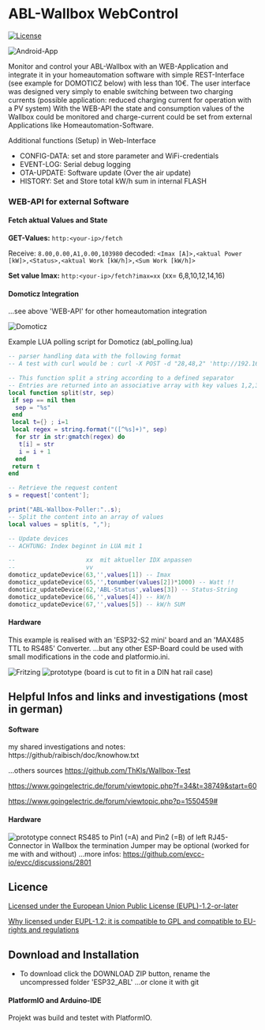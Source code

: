 # ABL-Wallbox WebControl

[![License](https://img.shields.io/badge/license-EUPL1.2-green)](license/LICENSE.md)

![Android-App](/pict/Screenshot_menu_android.png)

Monitor and control your ABL-Wallbox with an WEB-Application and integrate it in your homeautomation software with simple REST-Interface (see example for DOMOTICZ below) with less than 10€. 
The user interface was designed very simply to enable switching between two charging currents (possible application: reduced charging current for operation with a PV system)
With the WEB-API the state and consumption values of the Wallbox could be monitored and charge-current could be set from external Applications like Homeautomation-Software.

Additional functions (Setup) in Web-Interface

* CONFIG-DATA: set and store parameter and WiFi-credentials
* EVENT-LOG: Serial debug logging
* OTA-UPDATE: Software update (Over the air update)
* HISTORY: Set and Store total kW/h sum in internal FLASH

### WEB-API for external Software

#### Fetch aktual Values and State

**GET-Values:**
`http:<your-ip>/fetch`

Receive:
`8.00,0.00,A1,0.00,103980`
decoded:
`<Imax [A]>,<aktual Power [kW]>,<Status>,<aktual Work [kW/h]>,<Sum Work [kW/h]>`

**Set value Imax:**
`http:<your-ip>/fetch?imax=xx` (xx= 6,8,10,12,14,16)

#### Domoticz Integration
...see above 'WEB-API' for other homeautomation integration

![Domoticz](/pict/domoticz.png)

Example LUA polling script for Domoticz (abl_polling.lua)

```LUA
-- parser handling data with the following format
-- A test with curl would be : curl -X POST -d "28,48,2" 'http://192.168.1.17:8080/json.htm?type=command&param=udevices&script=example.lua'

-- This function split a string according to a defined separator
-- Entries are returned into an associative array with key values 1,2,3,4,5,6...
local function split(str, sep)
 if sep == nil then
  sep = "%s"
 end
 local t={} ; i=1
 local regex = string.format("([^%s]+)", sep)
  for str in str:gmatch(regex) do
   t[i] = str
   i = i + 1
  end
 return t
end

-- Retrieve the request content
s = request['content'];

print("ABL-Wallbox-Poller:"..s);
-- Split the content into an array of values
local values = split(s, ",");

-- Update devices 
-- ACHTUNG: Index beginnt in LUA mit 1

--                    xx  mit aktueller IDX anpassen
--                    vv
domoticz_updateDevice(63,'',values[1]) -- Imax
domoticz_updateDevice(65,'',tonumber(values[2])*1000) -- Watt !!
domoticz_updateDevice(62,'ABL-Status',values[3]) -- Status-String
domoticz_updateDevice(66,'',values[4]) -- kW/h
domoticz_updateDevice(67,'',values[5]) -- kW/h SUM
```

#### Hardware

This example is realised with an 'ESP32-S2 mini' board and an 'MAX485 TTL to RS485' Converter. 
...but any other ESP-Board could be used with small modifications in the code and platformio.ini.

![Fritzing](/pict/esp32_abl_fritzing.png) ![prototype](/pict/platine_prototype.jpg) 
(board is cut to fit in a DIN hat rail case)

## Helpful Infos and links and investigations (most in german)

#### Software

my shared investigations and notes:
https://github/raibisch/doc/knowhow.txt

...others sources
https://github.com/ThKls/Wallbox-Test

https://www.goingelectric.de/forum/viewtopic.php?f=34&t=38749&start=60

https://www.goingelectric.de/forum/viewtopic.php?p=1550459#

#### Hardware

![prototype](/pict/ABL_Modbus_Connector.jpg)
connect RS485 to Pin1 (=A) and Pin2 (=B) of left RJ45-Connector in Wallbox
the termination Jumper may be optional (worked for me with and without)
...more infos:
https://github.com/evcc-io/evcc/discussions/2801

## Licence

[Licensed under the European Union Public License (EUPL)-1.2-or-later](https://joinup.ec.europa.eu/collection/eupl/eupl-text-eupl-12)

[Why licensed under EUPL-1.2: it is compatible to GPL and compatible to EU-rights and regulations](https://joinup.ec.europa.eu/collection/eupl/join-eupl-licensing-community)

## Download and Installation

* To download click the DOWNLOAD ZIP button, rename the uncompressed folder 'ESP32_ABL'
...or clone it with git 

#### PlatformIO and Arduino-IDE

Projekt was build and testet with PlatformIO.
